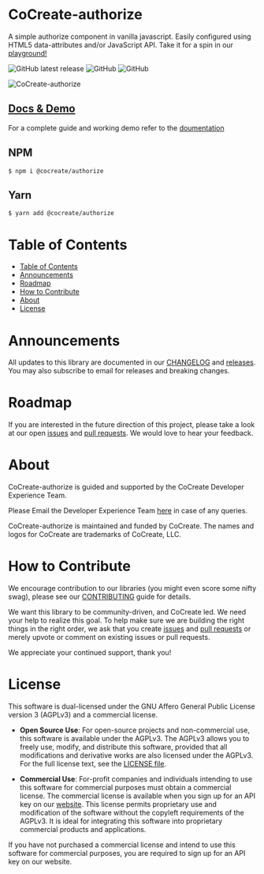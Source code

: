 # CoCreate-authorize

A simple authorize component in vanilla javascript. Easily configured using HTML5 data-attributes and/or JavaScript API. Take it for a spin in our [playground!](https://cocreate.app/docs/authorize)

![GitHub latest release](https://img.shields.io/github/v/release/CoCreate-app/CoCreate-authorize?style=flat-square)
![GitHub](https://img.shields.io/github/license/CoCreate-app/CoCreate-authorize?style=flat-square)
![GitHub](https://img.shields.io/static/v1?style=flat-square&label=&message=Hiring&color=blueviolet)

![CoCreate-authorize](https://cdn.cocreate.app/docs/CoCreate-authorize.gif)

## [Docs & Demo](https://cocreate.app/docs/authorize)

For a complete guide and working demo refer to the [doumentation](https://cocreate.app/docs/authorize)

## NPM

```shell
$ npm i @cocreate/authorize
```

## Yarn

```shell
$ yarn add @cocreate/authorize
```

# Table of Contents

-   [Table of Contents](#table-of-contents)
-   [Announcements](#announcements)
-   [Roadmap](#roadmap)
-   [How to Contribute](#how-to-contribute)
-   [About](#about)
-   [License](#license)

<a name="announcements"></a>

# Announcements

All updates to this library are documented in our [CHANGELOG](https://github.com/CoCreate-app/CoCreate-authorize/blob/master/CHANGELOG.md) and [releases](https://github.com/CoCreate-app/CoCreate-authorize/releases). You may also subscribe to email for releases and breaking changes.

<a name="roadmap"></a>

# Roadmap

If you are interested in the future direction of this project, please take a look at our open [issues](https://github.com/CoCreate-app/CoCreate-authorize/issues) and [pull requests](https://github.com/CoCreate-app/CoCreate-authorize/pulls). We would love to hear your feedback.

<a name="about"></a>

# About

CoCreate-authorize is guided and supported by the CoCreate Developer Experience Team.

Please Email the Developer Experience Team [here](mailto:develop@cocreate.app) in case of any queries.

CoCreate-authorize is maintained and funded by CoCreate. The names and logos for CoCreate are trademarks of CoCreate, LLC.

<a name="contribute"></a>

# How to Contribute

We encourage contribution to our libraries (you might even score some nifty swag), please see our [CONTRIBUTING](https://github.com/CoCreate-app/CoCreate-authorize/blob/master/CONTRIBUTING.md) guide for details.

We want this library to be community-driven, and CoCreate led. We need your help to realize this goal. To help make sure we are building the right things in the right order, we ask that you create [issues](https://github.com/CoCreate-app/CoCreate-authorize/issues) and [pull requests](https://github.com/CoCreate-app/CoCreate-authorize/pulls) or merely upvote or comment on existing issues or pull requests.

We appreciate your continued support, thank you!

<a name="license"></a>

# License

This software is dual-licensed under the GNU Affero General Public License version 3 (AGPLv3) and a commercial license.

-   **Open Source Use**: For open-source projects and non-commercial use, this software is available under the AGPLv3. The AGPLv3 allows you to freely use, modify, and distribute this software, provided that all modifications and derivative works are also licensed under the AGPLv3. For the full license text, see the [LICENSE file](https://github.com/CoCreate-app/CoCreate-authorize/blob/master/LICENSE).

-   **Commercial Use**: For-profit companies and individuals intending to use this software for commercial purposes must obtain a commercial license. The commercial license is available when you sign up for an API key on our [website](https://cocreate.app). This license permits proprietary use and modification of the software without the copyleft requirements of the AGPLv3. It is ideal for integrating this software into proprietary commercial products and applications.

If you have not purchased a commercial license and intend to use this software for commercial purposes, you are required to sign up for an API key on our website.
